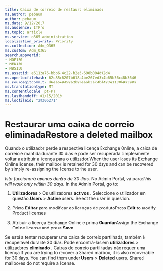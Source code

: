 ```yaml
---
title: Caixa de correio de restauro eliminado
ms.author: pebaum
author: pebaum
ms.date: 9/12/2017
ms.audience: ITPro
ms.topic: article
ms.service: o365-administration
localization_priority: Priority
ms.collection: Adm_O365
ms.custom: Adm_O365
search.appverid:
- MOE150
- MED150
- MBS150
ms.assetid: e6112a76-bbb6-4c22-b2e6-690b004d92d4
ms.openlocfilehash: 62c85c6207b618a4be267ed3b4b65b56c48b3646
ms.sourcegitcommit: d6ea5e9458a2b8ceaab3ac4bd483e1130b9a398a
ms.translationtype: MT
ms.contentlocale: pt-PT
ms.lasthandoff: 01/15/2019
ms.locfileid: "28306271"
---
```

# <a name="restore-a-deleted-mailbox"></a><span data-ttu-id="36ae7-102">Restaurar uma caixa de correio eliminada</span><span class="sxs-lookup"><span data-stu-id="36ae7-102">Restore a deleted mailbox</span></span>

<span data-ttu-id="36ae7-103">Quando o utilizador perde a respectiva licença Exchange Online, a caixa de correio é mantida durante 30 dias e pode ser recuperada simplesmente voltar a atribuir a licença para o utilizador.</span><span class="sxs-lookup"><span data-stu-id="36ae7-103">When the user loses its Exchange Online license, their mailbox is retained for 30 days and can be recovered by simply re-assigning the license to the user.</span></span>
  
 <span data-ttu-id="36ae7-p101">*Isto funcionará apenas dentro de 30 dias.*  No Admin Portal, vá para:</span><span class="sxs-lookup"><span data-stu-id="36ae7-p101">*This will work only within 30 days.*  In the Admin Portal, go to:</span></span> 
  
1. <span data-ttu-id="36ae7-p102">**Utilizadores** \> Os utilizadores **activos** . Seleccione o utilizador em questão.</span><span class="sxs-lookup"><span data-stu-id="36ae7-p102">**Users** \> **Active** users. Select the user in question.</span></span> 
    
2. <span data-ttu-id="36ae7-108">Prima **Editar** para modificar as licenças de produto</span><span class="sxs-lookup"><span data-stu-id="36ae7-108">Press **Edit** to modify Product licenses</span></span> 
    
3. <span data-ttu-id="36ae7-109">Atribuir a licença Exchange Online e prima **Guardar**</span><span class="sxs-lookup"><span data-stu-id="36ae7-109">Assign the Exchange Online license and press **Save**</span></span>
    
<span data-ttu-id="36ae7-p103">Se está a tentar recuperar uma caixa de correio partilhada, também é recuperável durante 30 dias. Pode encontrá-las em **utilizadores** \> utilizadores **eliminado** . Caixas de correio partilhadas não requer uma licença.</span><span class="sxs-lookup"><span data-stu-id="36ae7-p103">If you are trying to recover a Shared mailbox, it is also recoverable for 30 days. You can find them under **Users** \> **Deleted** users. Shared mailboxes do not require a license.</span></span> 
  


